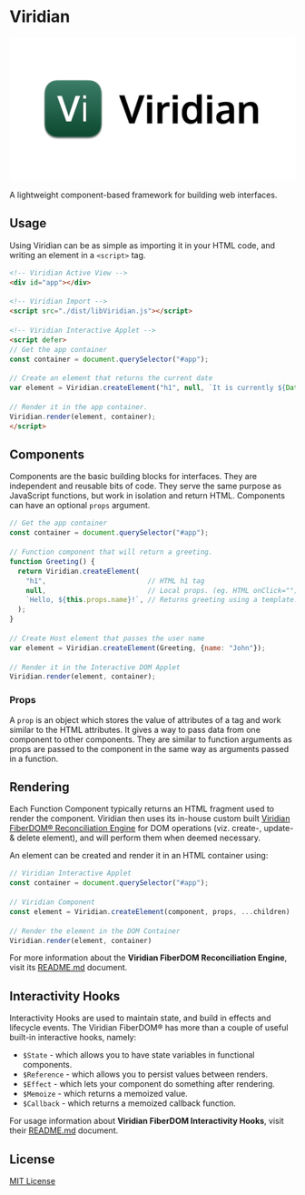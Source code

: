 # Viridian
<p align="center">
    <img src="Assets/Banner/Banner-web.png" alt="Viridian Logo"/>
</p>
A lightweight component-based framework for building web interfaces.

## Usage
Using Viridian can be as simple as importing it in your HTML code, and writing an element in a `<script>` tag.
```html
<!-- Viridian Active View -->
<div id="app"></div>

<!-- Viridian Import -->
<script src="./dist/libViridian.js"></script>

<!-- Viridian Interactive Applet -->
<script defer>
// Get the app container
const container = document.querySelector("#app");
  
// Create an element that returns the current date
var element = Viridian.createElement("h1", null, `It is currently ${Date()}.`)
  
// Render it in the app container.
Viridian.render(element, container);
</script>
```

## Components
Components are the basic building blocks for interfaces. They are independent and reusable bits of code. They serve the same purpose as JavaScript functions, but work in isolation and return HTML. Components can have an optional `props` argument.
```js
// Get the app container
const container = document.querySelector("#app");

// Function component that will return a greeting.
function Greeting() {
  return Viridian.createElement(
    "h1",                         // HTML h1 tag
    null,                         // Local props. (eg. HTML onClick="")                 
    `Hello, ${this.props.name}!`, // Returns greeting using a template.
  );
}

// Create Host element that passes the user name
var element = Viridian.createElement(Greeting, {name: "John"});

// Render it in the Interactive DOM Applet
Viridian.render(element, container);
```

### Props
A `prop` is an object which stores the value of attributes of a tag and work similar to the HTML attributes. It gives a way to pass data from one component to other components. They are similar to function arguments as props are passed to the component in the same way as arguments passed in a function.

## Rendering
Each Function Component typically returns an HTML fragment used to render the component. Viridian then uses its in-house custom built [Viridian FiberDOM® Reconciliation Engine](Source/FiberDOM) for DOM operations (viz. create-, update- & delete element), and will perform them when deemed necessary.

An element can be created and render it in an HTML container using:
```js
// Viridian Interactive Applet
const container = document.querySelector("#app");

// Viridian Component
const element = Viridian.createElement(component, props, ...children)

// Render the element in the DOM Container
Viridian.render(element, container)
```

For more information about the **Viridian FiberDOM Reconciliation Engine**, visit its [README.md](Source/FiberDOM/README.md) document.

## Interactivity Hooks
Interactivity Hooks are used to maintain state, and build in effects and lifecycle events. The Viridian FiberDOM® has more than a couple of useful built-in interactive hooks, namely:

- `$State` - which allows you to have state variables in functional components.
- `$Reference` - which allows you to persist values between renders.
- `$Effect` - which lets your component do something after rendering.
- `$Memoize` - which returns a memoized value.
- `$Callback` - which returns a memoized callback function.

For usage information about **Viridian FiberDOM Interactivity Hooks**, visit their [README.md](Source/Hooks/README.md) document.

## License
[MIT License](LICENSE)
